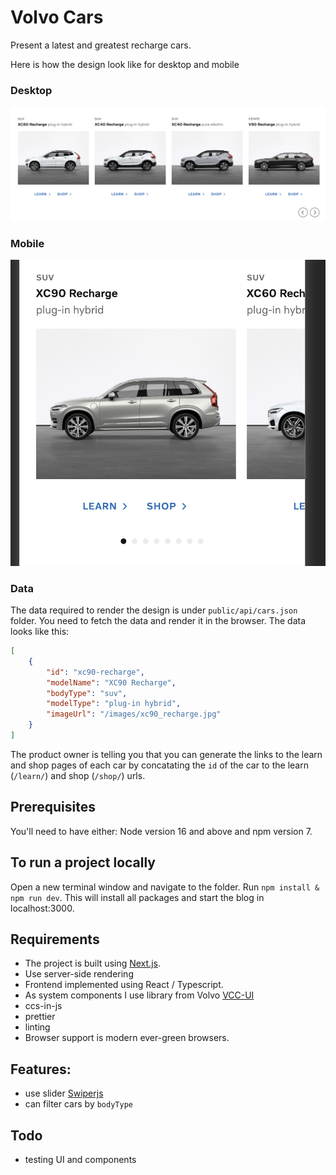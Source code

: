 # Volvo Cars

Present a latest and greatest recharge cars.

Here is how the design look like for desktop and mobile

### Desktop

![ProductListDesktop](./docs/ProductList-Desktop.png)

### Mobile

![ProductListDesktop](./docs/ProductList-Mobile.png)

### Data

The data required to render the design is under `public/api/cars.json` folder. You need to fetch the data and render it in the browser. The data looks like this:

```json
[
    {
        "id": "xc90-recharge",
        "modelName": "XC90 Recharge",
        "bodyType": "suv",
        "modelType": "plug-in hybrid",
        "imageUrl": "/images/xc90_recharge.jpg"
    }
]
```

The product owner is telling you that you can generate the links to the learn and shop pages of each car by concatating the `id` of the car to the learn (`/learn/`) and shop (`/shop/`) urls.

## Prerequisites

You'll need to have either: Node version 16 and above and npm version 7.

## To run a project locally

Open a new terminal window and navigate to the folder.
Run `npm install & npm run dev`.
This will install all packages and start the blog in localhost:3000.

## Requirements

-   The project is built using [Next.js](https://nextjs.org/).
-   Use server-side rendering
-   Frontend implemented using React / Typescript.
-   As system components I use library from Volvo [VCC-UI](https://vcc-ui.vercel.app/)
-   ccs-in-js
-   prettier
-   linting
-   Browser support is modern ever-green browsers.

## Features:

-   use slider [Swiperjs](https://swiperjs.com/)
-   can filter cars by `bodyType`


## Todo

-   testing UI and components
